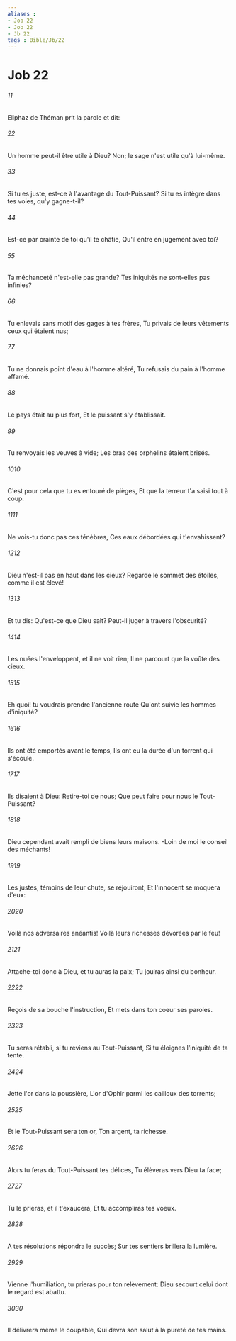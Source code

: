 ```yaml
---
aliases : 
- Job 22
- Job 22
- Jb 22
tags : Bible/Jb/22
---
```


# Job 22

###### 11
Eliphaz de Théman prit la parole et dit:
###### 22
Un homme peut-il être utile à Dieu? Non; le sage n'est utile qu'à lui-même.
###### 33
Si tu es juste, est-ce à l'avantage du Tout-Puissant? Si tu es intègre dans tes voies, qu'y gagne-t-il?
###### 44
Est-ce par crainte de toi qu'il te châtie, Qu'il entre en jugement avec toi?
###### 55
Ta méchanceté n'est-elle pas grande? Tes iniquités ne sont-elles pas infinies?
###### 66
Tu enlevais sans motif des gages à tes frères, Tu privais de leurs vêtements ceux qui étaient nus;
###### 77
Tu ne donnais point d'eau à l'homme altéré, Tu refusais du pain à l'homme affamé.
###### 88
Le pays était au plus fort, Et le puissant s'y établissait.
###### 99
Tu renvoyais les veuves à vide; Les bras des orphelins étaient brisés.
###### 1010
C'est pour cela que tu es entouré de pièges, Et que la terreur t'a saisi tout à coup.
###### 1111
Ne vois-tu donc pas ces ténèbres, Ces eaux débordées qui t'envahissent?
###### 1212
Dieu n'est-il pas en haut dans les cieux? Regarde le sommet des étoiles, comme il est élevé!
###### 1313
Et tu dis: Qu'est-ce que Dieu sait? Peut-il juger à travers l'obscurité?
###### 1414
Les nuées l'enveloppent, et il ne voit rien; Il ne parcourt que la voûte des cieux.
###### 1515
Eh quoi! tu voudrais prendre l'ancienne route Qu'ont suivie les hommes d'iniquité?
###### 1616
Ils ont été emportés avant le temps, Ils ont eu la durée d'un torrent qui s'écoule.
###### 1717
Ils disaient à Dieu: Retire-toi de nous; Que peut faire pour nous le Tout-Puissant?
###### 1818
Dieu cependant avait rempli de biens leurs maisons. -Loin de moi le conseil des méchants!
###### 1919
Les justes, témoins de leur chute, se réjouiront, Et l'innocent se moquera d'eux:
###### 2020
Voilà nos adversaires anéantis! Voilà leurs richesses dévorées par le feu!
###### 2121
Attache-toi donc à Dieu, et tu auras la paix; Tu jouiras ainsi du bonheur.
###### 2222
Reçois de sa bouche l'instruction, Et mets dans ton coeur ses paroles.
###### 2323
Tu seras rétabli, si tu reviens au Tout-Puissant, Si tu éloignes l'iniquité de ta tente.
###### 2424
Jette l'or dans la poussière, L'or d'Ophir parmi les cailloux des torrents;
###### 2525
Et le Tout-Puissant sera ton or, Ton argent, ta richesse.
###### 2626
Alors tu feras du Tout-Puissant tes délices, Tu élèveras vers Dieu ta face;
###### 2727
Tu le prieras, et il t'exaucera, Et tu accompliras tes voeux.
###### 2828
A tes résolutions répondra le succès; Sur tes sentiers brillera la lumière.
###### 2929
Vienne l'humiliation, tu prieras pour ton relèvement: Dieu secourt celui dont le regard est abattu.
###### 3030
Il délivrera même le coupable, Qui devra son salut à la pureté de tes mains.
